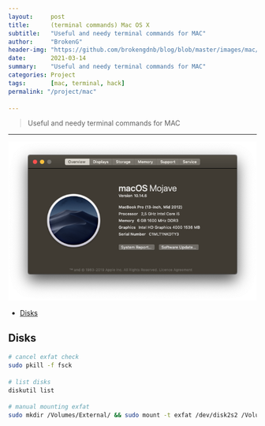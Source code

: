 ```yaml
---
layout:     post
title:      (terminal commands) Mac OS X
subtitle:   "Useful and needy terminal commands for MAC"
author:     "BrokenG"
header-img: "https://github.com/brokengdnb/blog/blob/master/images/mac/info.png?raw=true"
date:       2021-03-14
summary:    "Useful and needy terminal commands for MAC" 
categories: Project
tags:       [mac, terminal, hack]
permalink: "/project/mac"

---
```


> Useful and needy terminal commands for MAC

---

![wd](https://github.com/brokengdnb/blog/blob/master/images/mac/info.png?raw=true "wd")

- [Disks](#disks)

## Disks

```bash
# cancel exfat check
sudo pkill -f fsck

# list disks
diskutil list

# manual mounting exfat
sudo mkdir /Volumes/External/ && sudo mount -t exfat /dev/disk2s2 /Volumes/External/

```